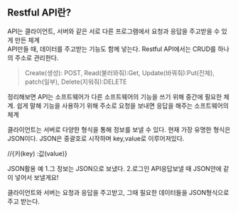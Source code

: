 ## Restful API란?

API는 클라이언트, 서버와 같은 서로 다른 프로그램에서 요청과 응답을 주고받을 수
있게 만든 체계
<br/>
API만들 때, 데이터를 주고받는 기능도 함께 넣는다.
Restful API에서는 CRUD를 하나의 주소로 관리한다.

> Create(생성): POST,
> Read(불러와줘):Get,
> Update(바꿔줘):Put(전체),
> patch(일부), Delete(지워줘):DELETE

정리해보면 API는 소프트웨어가 다른 소프트웨어의 기능을 쓰기 위해 중간에 필요한
체계. 쉽게 말해 기능을 사용하기 위해 주소로 요청을 보내면 응답을 해주는
소프트웨어의 체계

클라이언트는 서버로 다양한 형식을 통해 정보를 보낼 수 있다. 현재 가장 유명한
형식은 JSON이다. JSON은 중괄호로 시작하며 key,value로 이루어져있다.

//{키(key) :값(value)}

JSON활용 예 1.그 정보는 JSON으로 보냈다. 2.로그인 API응답보낼 때 JSON안에 같이
넣어서 보낼게요!

클라이언트와 서버는 요청과 응답을 주고받고, 그때 필요한 데이터들을
JSON형식으로 주고 받는다.
